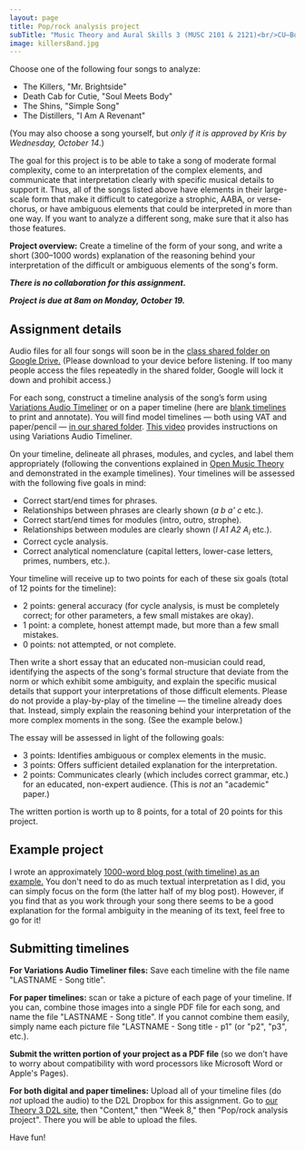 ```yaml
---
layout: page
title: Pop/rock analysis project
subTitle: "Music Theory and Aural Skills 3 (MUSC 2101 & 2121)<br/>CU–Boulder, Fall 2015<br/>Kris Shaffer, Ph.D. – coordinator"
image: killersBand.jpg
---
```


Choose one of the following four songs to analyze:

- The Killers, "Mr. Brightside"  
- Death Cab for Cutie, "Soul Meets Body"  
- The Shins, "Simple Song"  
- The Distillers, "I Am A Revenant"

(You may also choose a song yourself, but *only if it is approved by Kris by Wednesday, October 14*.)

The goal for this project is to be able to take a song of moderate formal complexity, come to an interpretation of the complex elements, and communicate that interpretation clearly with specific musical details to support it. Thus, all of the songs listed above have elements in their large-scale form that make it difficult to categorize a strophic, AABA, or verse-chorus, or have ambiguous elements that could be interpreted in more than one way. If you want to analyze a different song, make sure that it also has those features.

**Project overview:** Create a timeline of the form of your song, and write a short (300–1000 words) explanation of the reasoning behind your interpretation of the difficult or ambiguous elements of the song's form.

***There is no collaboration for this assignment.***

***Project is due at 8am on Monday, October 19.***

## Assignment details

Audio files for all four songs will soon be in the [class shared folder on Google Drive.](https://drive.google.com/open?id=0B9o4hmKNoi6canlCVm9WN0FnQVk) (Please download to your device before listening. If too many people access the files repeatedly in the shared folder, Google will lock it down and prohibit access.)

For each song, construct a timeline analysis of the song’s form using [Variations Audio Timeliner](http://variations.sourceforge.net/vat/) or on a paper timeline (here are [blank timelines](http://courses.shaffermusic.com/materials/timeline-blank.pdf) to print and annotate). You will find model timelines — both using VAT and paper/pencil — [in our shared folder](https://drive.google.com/open?id=0B9o4hmKNoi6cck1obmFTOEZGR3M). [This video](http://openmusictheory.com/VAT.html) provides instructions on using Variations Audio Timeliner. 

On your timeline, delineate all phrases, modules, and cycles, and label them appropriately (following the conventions explained in [Open Music Theory](http://openmusictheory.com/popRockForm-notation) and demonstrated in the example timelines). Your timelines will be assessed with the following five goals in mind:

- Correct start/end times for phrases.  
- Relationships between phrases are clearly shown (*a b a' c* etc.).  
- Correct start/end times for modules (intro, outro, strophe).  
- Relationships between modules are clearly shown (*I A1 A2 A<sub>i</sub>* etc.).  
- Correct cycle analysis.  
- Correct analytical nomenclature (capital letters, lower-case letters, primes, numbers, etc.).

Your timeline will receive up to two points for each of these six goals (total of 12 points for the timeline):

- 2 points: general accuracy (for cycle analysis, is must be completely correct; for other parameters, a few small mistakes are okay).  
- 1 point: a complete, honest attempt made, but more than a few small mistakes.  
- 0 points: not attempted, or not complete.

Then write a short essay that an educated non-musician could read, identifying the aspects of the song's formal structure that deviate from the norm or which exhibit some ambiguity, and explain the specific musical details that support your interpretations of those difficult elements. Please do not provide a play-by-play of the timeline — the timeline already does that. Instead, simply explain the reasoning behind your interpretation of the more complex moments in the song. (See the example below.)

The essay will be assessed in light of the following goals:

- 3 points: Identifies ambiguous or complex elements in the music.  
- 3 points: Offers sufficient detailed explanation for the interpretation.  
- 2 points: Communicates clearly (which includes correct grammar, etc.) for an educated, non-expert audience. (This is *not* an "academic" paper.)

The written portion is worth up to 8 points, for a total of 20 points for this project.

## Example project

I wrote an approximately [1000-word blog post (with timeline) as an example.](http://kris.shaffermusic.com/2015/10/linear-narrative-cyclical-song/) You don't need to do as much textual interpretation as I did, you can simply focus on the form (the latter half of my blog post). However, if you find that as you work through your song there seems to be a good explanation for the formal ambiguity in the meaning of its text, feel free to go for it!

## Submitting timelines

**For Variations Audio Timeliner files:** Save each timeline with the file name "LASTNAME - Song title".

**For paper timelines:** scan or take a picture of each page of your timeline. If you can, combine those images into a single PDF file for each song, and name the file "LASTNAME - Song title". If you cannot combine them easily, simply name each picture file "LASTNAME - Song title - p1" (or "p2", "p3", etc.). 

**Submit the written portion of your project as a PDF file** (so we don't have to worry about compatibility with word processors like Microsoft Word or Apple's Pages).

**For both digital and paper timelines:** Upload all of your timeline files (do *not* upload the audio) to the D2L Dropbox for this assignment. Go to [our Theory 3 D2L site](https://learn.colorado.edu/d2l/home/120565), then "Content," then "Week 8," then "Pop/rock analysis project". There you will be able to upload the files.

Have fun!